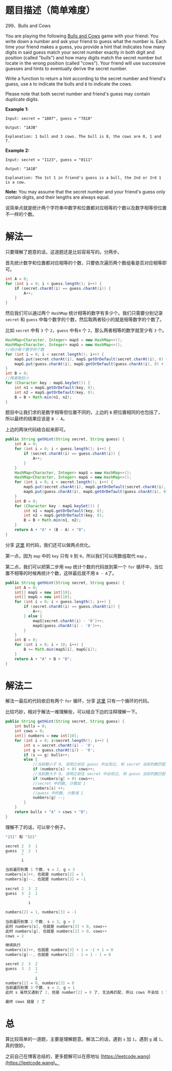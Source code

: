 # 题目描述（简单难度）

299、Bulls and Cows

You are playing the following [Bulls and Cows](https://en.wikipedia.org/wiki/Bulls_and_Cows) game with your friend: You write down a number and ask your friend to guess what the number is. Each time your friend makes a guess, you provide a hint that indicates how many digits in said guess match your secret number exactly in both digit and position (called "bulls") and how many digits match the secret number but locate in the wrong position (called "cows"). Your friend will use successive guesses and hints to eventually derive the secret number.

Write a function to return a hint according to the secret number and friend's guess, use `A` to indicate the bulls and `B` to indicate the cows. 

Please note that both secret number and friend's guess may contain duplicate digits.

**Example 1:**

```
Input: secret = "1807", guess = "7810"

Output: "1A3B"

Explanation: 1 bull and 3 cows. The bull is 8, the cows are 0, 1 and 7.
```

**Example 2:**

```
Input: secret = "1123", guess = "0111"

Output: "1A1B"

Explanation: The 1st 1 in friend's guess is a bull, the 2nd or 3rd 1 is a cow.
```

**Note:** You may assume that the secret number and your friend's guess only contain digits, and their lengths are always equal.

说简单点就是统计两个字符串中数字和位置都对应相等的个数以及数字相等但位置不一样的个数。

# 解法一

只要理解了题意的话，这道题还是比较容易写的。分两步。

首先统计数字和位置都对应相等的个数，只要依次遍历两个数组看是否对应相等即可。

```java
int A = 0;
for (int i = 0; i < guess.length(); i++) {
    if (secret.charAt(i) == guess.charAt(i)) {
        A++;
    }
}
```

然后我们可以通过两个 `HashMap` 统计相等的数字有多少个。我们只需要分别记录 `secret` 和 `guess` 中每个数字的个数，然后取两者较小的就是相等数字的个数了。

比如 `secret` 中有 `3` 个 `2`，`guess` 中有`4` 个 `2`，那么两者相等的数字就至少有 `3` 个。

```java
HashMap<Character, Integer> mapS = new HashMap<>();
HashMap<Character, Integer> mapG = new HashMap<>();
//统计每个数字的个数
for (int i = 0; i < secret.length(); i++) {
    mapS.put(secret.charAt(i), mapS.getOrDefault(secret.charAt(i), 0) + 1);
    mapG.put(guess.charAt(i), mapG.getOrDefault(guess.charAt(i), 0) + 1);
}
int B = 0;
//两者取较小
for (Character key : mapG.keySet()) {
    int n1 = mapG.getOrDefault(key, 0);
    int n2 = mapS.getOrDefault(key, 0);
    B = B + Math.min(n1, n2);
}
```

题目中让我们求的是数字相等但位置不同的，上边的 `B` 把位置相同的也包括了，所以最终的结果应该是 `B - A`。

上边的两块代码结合起来即可。

```java
public String getHint(String secret, String guess) {
    int A = 0;
    for (int i = 0; i < guess.length(); i++) {
        if (secret.charAt(i) == guess.charAt(i)) {
            A++;
        }
    }
    HashMap<Character, Integer> mapS = new HashMap<>();
    HashMap<Character, Integer> mapG = new HashMap<>();
    for (int i = 0; i < secret.length(); i++) {
        mapS.put(secret.charAt(i), mapS.getOrDefault(secret.charAt(i), 0) + 1);
        mapG.put(guess.charAt(i), mapG.getOrDefault(guess.charAt(i), 0) + 1);
    }
    int B = 0;
    for (Character key : mapG.keySet()) {
        int n1 = mapG.getOrDefault(key, 0);
        int n2 = mapS.getOrDefault(key, 0);
        B = B + Math.min(n1, n2);
    }
    return A + "A" + (B - A) + "B";
}
```

分享 [这里](https://leetcode.com/problems/bulls-and-cows/discuss/74629/My-3ms-Java-solution-may-help-u) 的代码，我们还可以做两点优化。

第一点，因为 `map` 中的 `key` 只有 `0` 到 `9`，所以我们可以用数组取代 `map` 。

第二点，我们可以把第二步用 `map` 统计个数的代码放到第一个 `for` 循环中，当位置不相等的时候再统计个数，这样最后就不用 `B - A`了。

```java
public String getHint(String secret, String guess) {
    int A = 0;
    int[] mapS = new int[10];
    int[] mapG = new int[10];
    for (int i = 0; i < guess.length(); i++) {
        if (secret.charAt(i) == guess.charAt(i)) {
            A++;
        } else {
            mapS[secret.charAt(i) - '0']++;
            mapG[guess.charAt(i) - '0']++;
        }
    }
    int B = 0;
    for (int i = 0; i < 10; i++) {
        B += Math.min(mapS[i], mapG[i]);
    }
    return A + "A" + B + "B";
}
```

# 解法二

解法一最后的代码依旧有两个 `for` 循环，分享 [这里](https://leetcode.com/problems/bulls-and-cows/discuss/74621/One-pass-Java-solution) 只有一个循环的代码。

比较巧妙，相对于解法一难理解些，可以结合下边的注释理解一下。

```java
public String getHint(String secret, String guess) {
    int bulls = 0;
    int cows = 0;
    int[] numbers = new int[10];
    for (int i = 0; i<secret.length(); i++) {
        int s = secret.charAt(i) - '0';
        int g = guess.charAt(i)) - '0';
        if (s == g) bulls++;
        else {
            //当前数小于 0, 说明之前在 guess 中出现过, 和 secret 当前的数匹配
            if (numbers[s] < 0) cows++;
            //当前数大于 0, 说明之前在 secret 中出现过, 和 guess 当前的数匹配
            if (numbers[g] > 0) cows++;
            //secret 中的数, 计数加 1
            numbers[s] ++;
            //guess 中的数, 计数减 1
            numbers[g] --;
        }
    }
    return bulls + "A" + cows + "B";
}
```

理解不了的话，可以举个例子。

```java
"231" 和 "321"

secret 2  3  1
guess  3  2  1
       ^
       i

当前遍历到第 1 个数, s = 2, g = 3
numbers[s]++, 也就是 numbers[2] = 1
numbers[g]--, 也就是 numbers[3] = -1    
    
secret 2  3  2
guess  3  2  1
          ^
          i

numbers[2] = 1, numbers[3] = -1
    
当前遍历到第 2 个数, s = 3, g = 2
此时 numbers[s], 也就是 numbers[3] < 0, cows++
此时 numbers[g], 也就是 numbers[2] > 0, cows++
cows = 2

继续执行
numbers[s]++, 也就是 numbers[3] + 1 = -1 + 1 = 0
numbers[g]--, 也就是 numbers[2] - 1 = 1 - 1 = 0

secret 2  3  2
guess  3  2  1
             ^
             i
numbers[2] = 0, numbers[3] = 0    
当前遍历到第 3 个数, s = 2, g = 1    
此时 s 虽然又遇到了 2, 但是 number[2] = 0 了, 无法再匹配, 所以 cows 不会加 1 了 

最终 cows 就是 2 了
```



# 总

算比较简单的一道题，主要是理解题意。解法二的话，遇到 `s` 加 `1`，遇到 `g` 减 `1`，真的很妙。

之前自己在博客总结的，更多题解可以在原地址 [https://leetcode.wang](https://leetcode.wang)。